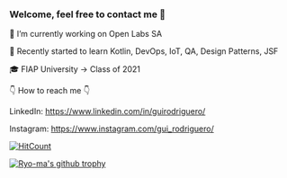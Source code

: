### Welcome, feel free to contact me 👋

🔭 I’m currently working on Open Labs SA

🌱 Recently started to learn Kotlin, DevOps, IoT, QA, Design Patterns, JSF 

🎓 FIAP University -> Class of 2021 

👇 How to reach me 👇

LinkedIn: https://www.linkedin.com/in/guirodriguero/

Instagram: https://www.instagram.com/gui_rodriguero/


[![HitCount](http://hits.dwyl.io/Naereen/badges.svg)](http://hits.dwyl.io/Naereen/badges)

[![Ryo-ma's github trophy](https://github-profile-trophy.vercel.app/?username=Naereen&row=1)](https://github.com/ryo-ma/github-profile-trophy)
